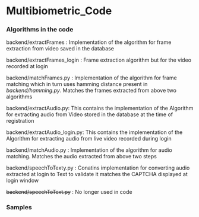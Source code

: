 # Multibiometric_Code

### Algorithms in the code


 backend/extractFrames : Implementation of the algorithm for frame extraction from video saved in the database

 backend/extractFrames_login : Frame extraction algorithm but for the video recorded at login

 backend/matchFrames.py : Implementation of the algorithm for frame matching which in turn uses hamming distance present in _backend/hamming.py_. Matches the frames extracted from above two algorithms

backend/extractAudio.py: This contains the implementation of the Algorithm for extracting audio from Video stored in the database at the time of registration

 backend/extractAudio_login.py: This contains the implementation of the Algorithm for extracting audio from live video recorded during login 

 backend/matchAudio.py : Implementation of the algorithm for audio matching. Matches the audio extracted from above two steps
 
 backend/speechToTexty.py : Conatins implementation for converting audio extracted at login to Text to validate it matches the CAPTCHA displayed at login window

 ~~backend/speechToText.py~~ : No longer used in code

 ### Samples

 
